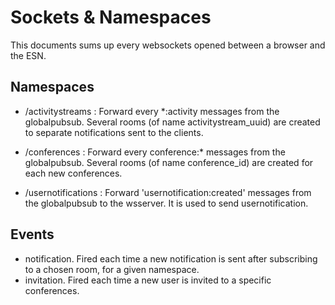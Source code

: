# Sockets & Namespaces

This documents sums up every websockets opened between a browser and the ESN.

## Namespaces

- /activitystreams : Forward every  \*:activity messages from the globalpubsub.
                     Several rooms (of name activitystream_uuid) are created
                     to separate notifications sent to the clients.

- /conferences : Forward every conference:* messages from the globalpubsub.
                 Several rooms (of name conference_id) are created for each new
                 conferences.

- /usernotifications : Forward 'usernotification:created' messages from the globalpubsub to the wsserver.
                       It is used to send usernotification.


## Events

- notification. Fired each time a new notification is sent after subscribing to a chosen room, for a given namespace.
- invitation. Fired each time a new user is invited to a specific conferences.
